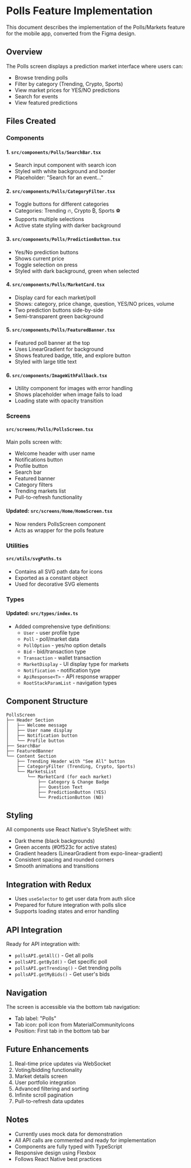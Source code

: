 # Polls Feature Implementation

This document describes the implementation of the Polls/Markets feature for the mobile app, converted from the Figma design.

## Overview

The Polls screen displays a prediction market interface where users can:
- Browse trending polls
- Filter by category (Trending, Crypto, Sports)
- View market prices for YES/NO predictions
- Search for events
- View featured predictions

## Files Created

### Components

#### 1. `src/components/Polls/SearchBar.tsx`
- Search input component with search icon
- Styled with white background and border
- Placeholder: "Search for an event..."

#### 2. `src/components/Polls/CategoryFilter.tsx`
- Toggle buttons for different categories
- Categories: Trending 🔥, Crypto ₿, Sports ⚽️
- Supports multiple selections
- Active state styling with darker background

#### 3. `src/components/Polls/PredictionButton.tsx`
- Yes/No prediction buttons
- Shows current price
- Toggle selection on press
- Styled with dark background, green when selected

#### 4. `src/components/Polls/MarketCard.tsx`
- Display card for each market/poll
- Shows: category, price change, question, YES/NO prices, volume
- Two prediction buttons side-by-side
- Semi-transparent green background

#### 5. `src/components/Polls/FeaturedBanner.tsx`
- Featured poll banner at the top
- Uses LinearGradient for background
- Shows featured badge, title, and explore button
- Styled with large title text

#### 6. `src/components/ImageWithFallback.tsx`
- Utility component for images with error handling
- Shows placeholder when image fails to load
- Loading state with opacity transition

### Screens

#### `src/screens/Polls/PollsScreen.tsx`
Main polls screen with:
- Welcome header with user name
- Notifications button
- Profile button
- Search bar
- Featured banner
- Category filters
- Trending markets list
- Pull-to-refresh functionality

#### Updated: `src/screens/Home/HomeScreen.tsx`
- Now renders PollsScreen component
- Acts as wrapper for the polls feature

### Utilities

#### `src/utils/svgPaths.ts`
- Contains all SVG path data for icons
- Exported as a constant object
- Used for decorative SVG elements

### Types

#### Updated: `src/types/index.ts`
- Added comprehensive type definitions:
  - `User` - user profile type
  - `Poll` - poll/market data
  - `PollOption` - yes/no option details
  - `Bid` - bid/transaction type
  - `Transaction` - wallet transaction
  - `MarketDisplay` - UI display type for markets
  - `Notification` - notification type
  - `ApiResponse<T>` - API response wrapper
  - `RootStackParamList` - navigation types

## Component Structure

```
PollsScreen
├── Header Section
│   ├── Welcome message
│   ├── User name display
│   ├── Notification button
│   └── Profile button
├── SearchBar
├── FeaturedBanner
└── Content Section
    ├── Trending Header with "See All" button
    ├── CategoryFilter (Trending, Crypto, Sports)
    └── MarketsList
        └── MarketCard (for each market)
            ├── Category & Change Badge
            ├── Question Text
            ├── PredictionButton (YES)
            └── PredictionButton (NO)
```

## Styling

All components use React Native's StyleSheet with:
- Dark theme (black backgrounds)
- Green accents (#0f523c for active states)
- Gradient headers (LinearGradient from expo-linear-gradient)
- Consistent spacing and rounded corners
- Smooth animations and transitions

## Integration with Redux

- Uses `useSelector` to get user data from auth slice
- Prepared for future integration with polls slice
- Supports loading states and error handling

## API Integration

Ready for API integration with:
- `pollsAPI.getAll()` - Get all polls
- `pollsAPI.getById()` - Get specific poll
- `pollsAPI.getTrending()` - Get trending polls
- `pollsAPI.getMyBids()` - Get user's bids

## Navigation

The screen is accessible via the bottom tab navigation:
- Tab label: "Polls"
- Tab icon: poll icon from MaterialCommunityIcons
- Position: First tab in the bottom tab bar

## Future Enhancements

1. Real-time price updates via WebSocket
2. Voting/bidding functionality
3. Market details screen
4. User portfolio integration
5. Advanced filtering and sorting
6. Infinite scroll pagination
7. Pull-to-refresh data updates

## Notes

- Currently uses mock data for demonstration
- All API calls are commented and ready for implementation
- Components are fully typed with TypeScript
- Responsive design using Flexbox
- Follows React Native best practices

